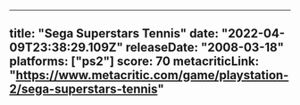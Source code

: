 
---
title: "Sega Superstars Tennis"
date: "2022-04-09T23:38:29.109Z"
releaseDate: "2008-03-18"
platforms: ["ps2"]
score: 70
metacriticLink: "https://www.metacritic.com/game/playstation-2/sega-superstars-tennis"
---
